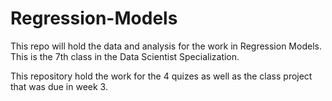 # Regression-Models
This repo will hold the data and analysis for the work in Regression Models.  This is the 7th class in the Data Scientist Specialization.

This repository hold the work for the 4 quizes as well as the class project that was due in week 3.
